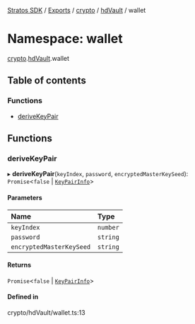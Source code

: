 [Stratos SDK](../README.md) / [Exports](../modules.md) / [crypto](crypto.md) / [hdVault](crypto.hdVault.md) / wallet

# Namespace: wallet

[crypto](crypto.md).[hdVault](crypto.hdVault.md).wallet

## Table of contents

### Functions

- [deriveKeyPair](crypto.hdVault.wallet.md#derivekeypair)

## Functions

### deriveKeyPair

▸ **deriveKeyPair**(`keyIndex`, `password`, `encryptedMasterKeySeed`): `Promise`\<``false`` \| [`KeyPairInfo`](../interfaces/crypto.hdVault.hdVaultTypes.KeyPairInfo.md)\>

#### Parameters

| Name | Type |
| :------ | :------ |
| `keyIndex` | `number` |
| `password` | `string` |
| `encryptedMasterKeySeed` | `string` |

#### Returns

`Promise`\<``false`` \| [`KeyPairInfo`](../interfaces/crypto.hdVault.hdVaultTypes.KeyPairInfo.md)\>

#### Defined in

crypto/hdVault/wallet.ts:13
